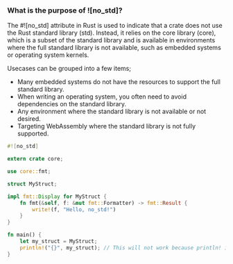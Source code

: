### What is the purpose of ![no_std]?

The #![no_std] attribute in Rust is used to indicate that a crate does not use the Rust standard library (std). Instead, it relies on the core library (core), which is a subset of the standard library and is available in environments where the full standard library is not available, such as embedded systems or operating system kernels.

Usecases can be grouped into a few items;

* Many embedded systems do not have the resources to support the full standard library.<br/>
* When writing an operating system, you often need to avoid dependencies on the standard library.<br/>
* Any environment where the standard library is not available or not desired.<br/>
* Targeting WebAssembly where the standard library is not fully supported.

```rust
#![no_std]

extern crate core;

use core::fmt;

struct MyStruct;

impl fmt::Display for MyStruct {
    fn fmt(&self, f: &mut fmt::Formatter) -> fmt::Result {
        write!(f, "Hello, no_std!")
    }
}

fn main() {
    let my_struct = MyStruct;
    println!("{}", my_struct); // This will not work because println! is part of std
}
```